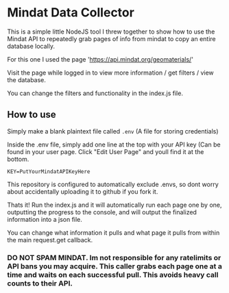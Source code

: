 # Mindat Data Collector
 
This is a simple little NodeJS tool I threw together to show how to use the Mindat API to repeatedly grab pages of info from mindat to copy an entire database locally.

For this one I used the page 'https://api.mindat.org/geomaterials/'

Visit the page while logged in to view more information / get filters / view the database.

You can change the filters and functionality in the index.js file.

## How to use

Simply make a blank plaintext file called `.env` (A file for storing credentials)

Inside the .env file, simply add one line at the top with your API key (Can be found in your user page. Click "Edit User Page" and youll find it at the bottom.

```dotenv
KEY=PutYourMindatAPIKeyHere
```

This repository is configured to automatically exclude .envs, so dont worry about accidentally uploading it to github if you fork it.

Thats it! Run the index.js and it will automatically run each page one by one, outputting the progress to the console, and will output the finalized information into a json file.

You can change what information it pulls and what page it pulls from within the main request.get callback.

### DO NOT SPAM MINDAT. Im not responsible for any ratelimits or API bans you may acquire. This caller grabs each page one at a time and waits on each successful pull. This avoids heavy call counts to their API.

